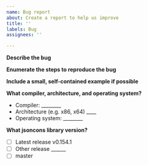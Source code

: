 ```yaml
---
name: Bug report
about: Create a report to help us improve
title: ''
labels: Bug
assignees: ''

---
```


**Describe the bug**

**Enumerate the steps to reproduce the bug**

**Include a small, self-contained example if possible**

**What compiler, architecture, and operating system?**

- Compiler: ________
- Architecture (e.g. x86, x64) ____
- Operating system: ________

**What jsoncons library version?**

 - [ ] Latest release v0.154.1
 - [ ] Other release ______
 - [ ] master
